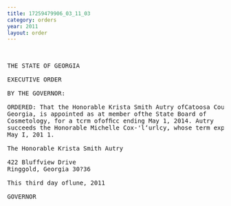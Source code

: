 ```yaml
---
title: 17259479906_03_11_03
category: orders
year: 2011
layout: order
---
```


<pre> 

THE STATE OF GEORGIA

EXECUTIVE ORDER

BY THE GOVERNOR:

ORDERED: That the Honorable Krista Smith Autry ofCatoosa County,
Georgia, is appointed as at member ofthe State Board of
Cosmetology, for a tcrm ofofﬁcc ending May 1, 2014. Autry
succeeds the Honorable Michelle Cox-'l‘urlcy, whose term expired
May I, 201 1.

The Honorable Krista Smith Autry

422 Bluffview Drive
Ringgold, Georgia 30?36

This third day oflune, 2011

GOVERNOR

</pre>

